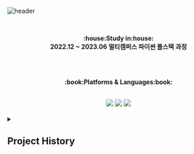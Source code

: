 ![header](https://capsule-render.vercel.app/api?type=wave&color=auto&height=300&section=header&text=Let's%20Go&fontSize=90)

<br>

<p align="center">
   <Strong>:house:Study in:house:</Strong><br><Strong>2022.12 ~ 2023.06 멀티캠퍼스 파이썬 풀스택 과정</Strong><br> </p>



<br><br>
</p>

<p align="center">
    <Strong>:book:Platforms & Languages:book:</Strong><br>
    
</p>

<br>

<div align="center">
  	<img src="https://img.shields.io/badge/MySQL-4479A1?style=flat&logo=MySQL&logoColor=white" />
  	<img src="https://img.shields.io/badge/Django-092E20?style=flat&logo=Django&logoColor=white" />
	<img src="https://img.shields.io/badge/Spring-6DB33F?style=flat&logo=Spring&logoColor=white" />
</div>


<br>
<div>
	<details>
		<summary>
			<h2>Project History</h2>
		</summary>
		<h3><img src="https://img.shields.io/badge/Django-092E20?style=flat&logo=Django&logoColor=white" /><a href="https://github.com/illson97/1st_teampjt-pjt-mango">   망고플레이트 클론코딩</a></h3>
		<hr>
		<h3><img src="https://img.shields.io/badge/Django-092E20?style=flat&logo=Django&logoColor=white" /><a href="https://github.com/illson97/2nd_teampjt-resque9">   편의점 음식 및 레시피 정보 플랫폼</a></h3>
		<hr>
		<h3><img src="https://img.shields.io/badge/Django-092E20?style=flat&logo=Django&logoColor=white" /><a href="https://github.com/illson97/3rd_teampjt-mureokmureok">   식물 종합 정보 플랫폼 및 식물 관리 웹 어플리케이션</a></h3>
		<hr>
		<h3><img src="https://img.shields.io/badge/Spring-6DB33F?style=flat&logo=Spring&logoColor=white" /><a href="https://github.com/illson97/100SOO">   100SOO 게시판 서비스</a></h3>
		<hr>
		<h3><img src="https://img.shields.io/badge/Spring-6DB33F?style=flat&logo=Spring&logoColor=white" /><a href="https://github.com/illson97/project-admin-100SOO">   100SOO 게시판 어드민 서비스</a></h3>
	</details>
</div>
